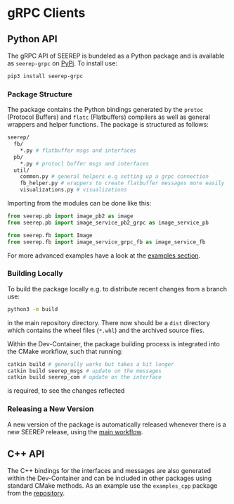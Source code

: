 # gRPC Clients

## Python API

The gRPC API of SEEREP is bundeled as a Python package and is available as
`seerep-grpc` on [PyPi](https://pypi.org/project/seerep-grpc/). To install use:

```bash
pip3 install seerep-grpc
```

### Package Structure

The package contains the Python bindings generated by the `protoc` (Protocol
Buffers) and `flatc` (Flatbuffers) compilers as well as general wrappers and
helper functions. The package is structured as follows:

```bash
seerep/
  fb/
    *.py # flatbuffer msgs and interfaces
  pb/
    *.py # protocl buffer msgs and interfaces
  util/
    common.py # general helpers e.g setting up a grpc connection
    fb_helper.py # wrappers to create flatbuffer messages more easily
    visualizations.py # visualizations

```

Importing from the modules can be done like this:

```python
from seerep.pb import image_pb2 as image
from seerep.pb import image_service_pb2_grpc as image_service_pb
```

```python
from seerep.fb import Image
from seerep.fb import image_service_grpc_fb as image_service_fb
```

For more advanced examples have a look at the
[examples section](https://github.com/agri-gaia/seerep/tree/main/examples/python/gRPC).

### Building Locally

To build the package locally e.g. to distribute recent changes from a branch use:

```bash
python3 -m build
```

in the main repository directory. There now should be a `dist` directory which
contains the wheel files (`*.whl`) and the archived source files.

Within the Dev-Container, the package building process is integrated into the
CMake workflow, such that running:

```bash
catkin build # generally works but takes a bit longer
catkin build seerep_msgs # update on the messages
catkin build seerep_com # update on the interface
```

is required, to see the changes reflected

### Releasing a New Version

A new version of the package is automatically released whenever there is a new
SEEREP release, using the
[main workflow](https://github.com/agri-gaia/seerep/blob/88ea59605446caf2d1500f111d6f16bb6a6e2bba/.github/workflows/main.yml#L138-L144).

## C++ API

The C++ bindings for the interfaces and messages are also generated within the
Dev-Container and can be included in other packages using standard CMake methods.
As an example use the `examples_cpp` package from the
[repository](https://github.com/agri-gaia/seerep/tree/main/examples/cpp/gRPC).

